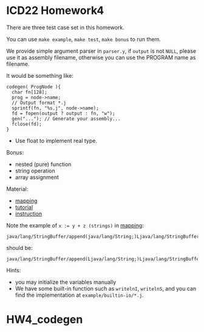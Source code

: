 # ICD22 Homework4

There are three test case set in this homework.

You can use `make example`, `make test`, `make bonus` to run them.

We provide simple argument parser in `parser.y`, if `output` is not `NULL`, please use it as assembly filename, otherwise you can use the PROGRAM name as filename.

It would be something like:
```
codegen( ProgNode ){
  char fn[128];
  prog = node->name;
  // Output format *.j
  sprintf(fn, "%s.j", node->name);
  fd = fopen(output ? output : fn, "w"); 
  gen("..."); // Generate your assembly...
  fclose(fd);
}
```

- Use float to implement real type.

Bonus:
- nested (pure) function
- string operation
- array assignment

Material:
- [mapping](http://www2.cs.uidaho.edu/~jeffery/courses/445/code-jasmin.html)
- [tutorial](http://saksagan.ceng.metu.edu.tr/courses/ceng444/link/f3jasmintutorial.html)
- [instruction](https://docs.oracle.com/javase/specs/jvms/se7/html/jvms-6.html#jvms-6.5.saload)

Note the example of `x := y + z (strings)` in [mapping](http://www2.cs.uidaho.edu/~jeffery/courses/445/code-jasmin.html):
```
java/lang/StringBuffer/append(java/lang/String;)Ljava/lang/StringBuffer;
```
should be:
```
java/lang/StringBuffer/append(Ljava/lang/String;)Ljava/lang/StringBuffer;
```

Hints:
- you may initialize the variables manually
- We have some built-in function such as `writelnI`, `writelnS`, and you can find the implementation at `example/builtin-io/*.j`.
# HW4_codegen
